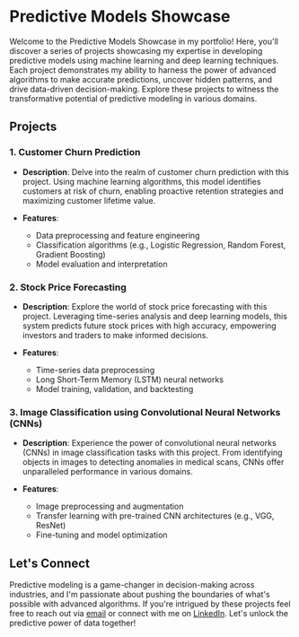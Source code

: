 # Predictive Models Showcase

Welcome to the Predictive Models Showcase in my portfolio! Here, you'll discover a series of projects showcasing my expertise in developing predictive models using machine learning and deep learning techniques. Each project demonstrates my ability to harness the power of advanced algorithms to make accurate predictions, uncover hidden patterns, and drive data-driven decision-making. Explore these projects to witness the transformative potential of predictive modeling in various domains.

## Projects

### 1. Customer Churn Prediction

- **Description**: Delve into the realm of customer churn prediction with this project. Using machine learning algorithms, this model identifies customers at risk of churn, enabling proactive retention strategies and maximizing customer lifetime value.
  
- **Features**:
  - Data preprocessing and feature engineering
  - Classification algorithms (e.g., Logistic Regression, Random Forest, Gradient Boosting)
  - Model evaluation and interpretation
  
### 2. Stock Price Forecasting

- **Description**: Explore the world of stock price forecasting with this project. Leveraging time-series analysis and deep learning models, this system predicts future stock prices with high accuracy, empowering investors and traders to make informed decisions.
  
- **Features**:
  - Time-series data preprocessing
  - Long Short-Term Memory (LSTM) neural networks
  - Model training, validation, and backtesting
  
### 3. Image Classification using Convolutional Neural Networks (CNNs)

- **Description**: Experience the power of convolutional neural networks (CNNs) in image classification tasks with this project. From identifying objects in images to detecting anomalies in medical scans, CNNs offer unparalleled performance in various domains.
  
- **Features**:
  - Image preprocessing and augmentation
  - Transfer learning with pre-trained CNN architectures (e.g., VGG, ResNet)
  - Fine-tuning and model optimization
  
## Let's Connect

Predictive modeling is a game-changer in decision-making across industries, and I'm passionate about pushing the boundaries of what's possible with advanced algorithms. If you're intrigued by these projects feel free to reach out via [email](mailto:gabchouraqui@gmail.com) or connect with me on [LinkedIn](https://www.linkedin.com/in/gabrielchouraqui). Let's unlock the predictive power of data together!
